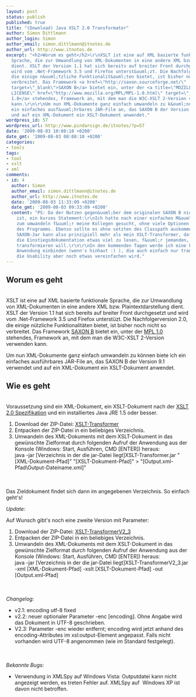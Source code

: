 ```yaml
---
layout: post
status: publish
published: true
title: "(Download) Java XSLT 2.0 Transformator"
author: Simon Dittlmann
author_login: Simon
author_email: simon.dittlmann@itnotes.de
author_url: http://www.itnotes.de
excerpt: "<h2>Worum es geht</h2>\r\nXSLT ist eine auf XML basierte funktionale
  Sprache, die zur Umwandlung von XML-Dokumenten in eine andere XML bzw. Plaintextdarstellung
  dient. XSLT der Version 1.1 hat sich bereits auf breiter Front durchgesetzt und
  wird vom .Net-Framework 3.5 und Firefox unterst&uuml;zt. Die Nachfolgerversion 2.0,
  die einige n&uuml;tzliche Funktionalit&auml;ten bietet, ist bisher noch nicht so
  verbreitet. Das Framework <a href=\"http://saxon.sourceforge.net/\"
  target=\"_blank\">SAXON B</a> bietet ein, unter der <a title=\"MOZILLA PUBLIC
  LICENSE\" href=\"http://www.mozilla.org/MPL/MPL-1.0.html\" target=\"_blank\">MPL
  1.0</a> stehendes, Framework an, mit dem man die W3C-XSLT 2-Version verwenden
  kann.\r\n\r\nUm nun XML-Dokumente ganz einfach umwandeln zu k&ouml;nnen biete ich
  ein einfaches ausf&uuml;hrbares JAR-File an, das SAXON B der Version 9.1 verwendet
  und auf ein XML-Dokument ein XSLT-Dokument anwendet."
wordpress_id: 57
wordpress_url: http://www.pindarsign.de/itnotes/?p=57
date: '2009-08-03 10:08:10 +0200'
date_gmt: '2009-08-03 08:08:10 +0200'
categories:
- tools
tags:
- tool
- xslt
- xml
comments:
- id: 4
  author: Simon
  author_email: simon.dittlmann@itnotes.de
  author_url: http://www.itnotes.de
  date: '2009-08-03 11:33:09 +0200'
  date_gmt: '2009-08-03 09:33:09 +0200'
  content: "PS: Da der Nutzen gegen&uuml;ber dem originalen SAXON B nicht ganz klar
    ist, ein kurzes Statement:\r\nIch hatte nach einer einfachen M&ouml;glichkeit
    zum umwandeln f&uuml;r meine Kollegen gesucht, ohne viele Optionen beim Aufruf
    des Programms. Ebenso sollte es ohne setzten des Classpath auskommen. Das origniale
    SAXON-Jar kann also prinzipiell mehr als mein XSLT-Transformer, daf&uuml;r ist
    die Einstiegsdokumentation etwas viel zu lesen, f&uuml;r jemanden, der nur schnell
    transformieren will.\r\n\r\nIn den kommenden Tagen werde ich eine kleine Silverlight
    Anwendung einbinden (wenn's hinhaut :) ), die auch einfach nur transformiert,
    die Usability aber noch etwas vereinfachen wird."
---
```

<h2>Worum es geht</h2><br />
XSLT ist eine auf XML basierte funktionale Sprache, die zur Umwandlung von XML-Dokumenten in eine andere XML bzw. Plaintextdarstellung dient. XSLT der Version 1.1 hat sich bereits auf breiter Front durchgesetzt und wird vom .Net-Framework 3.5 und Firefox unterst&uuml;zt. Die Nachfolgerversion 2.0, die einige n&uuml;tzliche Funktionalit&auml;ten bietet, ist bisher noch nicht so verbreitet. Das Framework <a href="http://saxon.sourceforge.net/" target="_blank">SAXON B</a> bietet ein, unter der <a title="MOZILLA PUBLIC LICENSE" href="http://www.mozilla.org/MPL/MPL-1.0.html" target="_blank">MPL 1.0</a> stehendes, Framework an, mit dem man die W3C-XSLT 2-Version verwenden kann.</p>
<p>Um nun XML-Dokumente ganz einfach umwandeln zu k&ouml;nnen biete ich ein einfaches ausf&uuml;hrbares JAR-File an, das SAXON B der Version 9.1 verwendet und auf ein XML-Dokument ein XSLT-Dokument anwendet.<a id="more"></a><a id="more-57"></a></p>
<h2>Wie es geht</h2><br />
Voraussetzung sind ein XML-Dokument, ein XSLT-Dokument nach der <a href="http://www.w3.org/TR/xslt20/" target="_blank">XSLT 2.0 Spezifikation</a> und ein installiertes Java JRE 1.5 oder besser.</p>
<ol>
<li>Download der ZIP-Datei: <a href="http://www.pindarsign.de/itnotes/wp-content/uploads/2009/08/XSLT-Transformer.zip">XSLT-Transformer</a></li>
<li>Entpacken der ZIP-Datei in ein beliebiges Verzeichnis.</li>
<li>Umwandeln des XML-Dokuments mit dem XSLT-Dokument in das gew&uuml;nschte Zielformat durch folgenden Aufruf der Anwendung aus der Konsole (Windows: Start, Ausf&uuml;hren, CMD [ENTER]) heraus:<br />
java -jar [Verzeichnis in der die jar-Datei liegt]XSLT-Transformer.jar "[XML-Dokument-Pfad]" "[XSLT-Dokument-Pfad]" > "[Output.xml-Pfad\Output-Dateiname.xml]"</li><br />
</ol><br />
Das Zieldokument findet sich dann im angegebenen Verzeichnis. So einfach geht's!</p>
<p><em>Update:</em></p>
<p>Auf Wunsch gibt's noch eine zweite Version mit Parameter:</p>
<ol>
<li>Download der ZIP-Datei: <a href="http://www.pindarsign.de/itnotes/wp-content/uploads/2009/08/XSLT-TransformerV2_21.zip"></a><a href="http://www.pindarsign.de/itnotes/wp-content/uploads/2009/08/XSLT-TransformerV2_3.zip">XSLT-TransformerV2_3</a></li>
<li>Entpacken der ZIP-Datei in ein beliebiges Verzeichnis.</li>
<li>Umwandeln des XML-Dokuments mit dem XSLT-Dokument in das gew&uuml;nschte Zielformat durch folgenden Aufruf der Anwendung aus der Konsole (Windows: Start, Ausf&uuml;hren, CMD [ENTER]) heraus:<br />
java -jar [Verzeichnis in der die jar-Datei liegt]XSLT-TransformerV2_3.jar -xml [XML-Dokument-Pfad] -xslt [XSLT-Dokument-Pfad] -out [Output.xml-Pfad]</li><br />
</ol><br />
<em>Changelog:</em></p>
<ul>
<li>v2.1: encoding utf-8 fixed</li>
<li>v2.2: neuer optionaler Parameter -enc [encoding]. Ohne Angabe wird das Dokument in UTF-8 geschrieben.</li>
<li>V2.3: Parameter -enc wieder entfernt; encoding wird jetzt anhand des encoding-Attributes im xsl:output-Element angepasst. Falls nicht vorhanden wird UTF-8 angenommen (wie im Standard festgelegt).</li><br />
</ul><br />
<em>Bekannte Bugs:</em></p>
<ul>
<li>Verwendung in XMLSpy auf Windows Vista: Outputdatei kann nicht angezeigt werden, es treten Fehler auf. XMLSpy auf&nbsp; Windows XP ist davon nicht betroffen.</li><br />
</ul></p>
